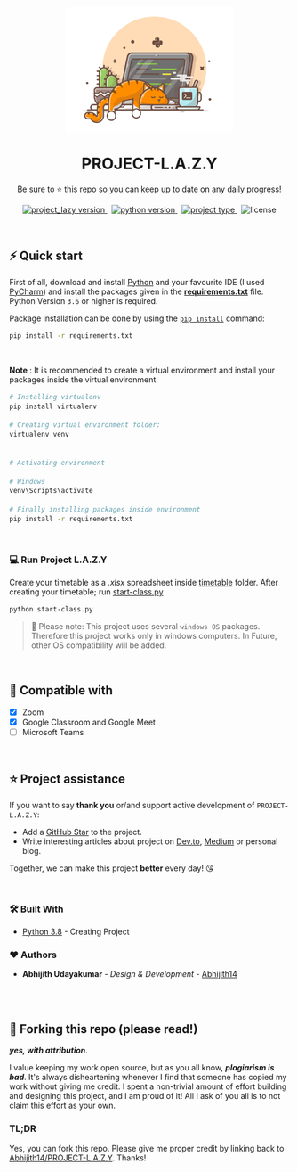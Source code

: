 <p align="center">
<img src='readme_assets/logo.png' align="center" width=300>
</p>
<h1 align="center">
  PROJECT-L.A.Z.Y
</h1>

<p align="center">
  Be sure to ⭐ this repo so you can keep up to date on any daily progress!
</p>

<p align="center">
<a href="https://github.com/Abhijith14/PROJECT-L.A.Z.Y/" target="_blank">
    <img src="https://img.shields.io/badge/version-v1.1.2-blue?style=for-the-badge&logo=none" alt="project_lazy version" />
</a>&nbsp;
<a href="https://www.python.org/" target="_blank">
    <img src="https://img.shields.io/badge/PYTHON-3.6+-00ADD8?style=for-the-badge&logo=python" alt="python version" />
</a>&nbsp;
<a href="https://github.com/Abhijith14/PROJECT-L.A.Z.Y" target="_blank">
    <img src="https://img.shields.io/badge/Project Type-Automation-success?style=for-the-badge&logo=none" alt="project type" />
</a>&nbsp;
<img src="https://img.shields.io/badge/license-GNU v3.0-red?style=for-the-badge&logo=none" alt="license" />
</p>

<br>

## ⚡️ Quick start

First of all, download and install [Python](https://www.python.org/downloads/) and your favourite IDE (I used [PyCharm](https://www.jetbrains.com/pycharm/download/#section=windows)) and install the packages given in the **[requirements.txt](requirements.txt)** file. Python Version `3.6` or higher is required.

Package installation can be done by using the [`pip install`](https://www.geeksforgeeks.org/how-to-install-pip-on-windows/) command:

```bash
pip install -r requirements.txt
```
<br>

**Note** : It is recommended to create a virtual environment and install your packages inside the virtual environment

```bash
# Installing virtualenv
pip install virtualenv

# Creating virtual environment folder:
virtualenv venv


# Activating environment

# Windows
venv\Scripts\activate

# Finally installing packages inside environment
pip install -r requirements.txt
```

<br>

### 💻 Run Project L.A.Z.Y

Create your timetable as a *.xlsx* spreadsheet inside [timetable](TimeTable/) folder. After creating your timetable; run [start-class.py](start-class.py)

```bash
python start-class.py
```

> 🔔 Please note: This project uses several `windows OS` packages. Therefore this project works only in windows computers. In Future, other OS compatibility will be added.

<br>

## 🔧 Compatible with

- [x] Zoom
- [x] Google Classroom and Google Meet
- [ ] Microsoft Teams

<br>

## ⭐️ Project assistance

If you want to say **thank you** or/and support active development of `PROJECT-L.A.Z.Y`:

- Add a [GitHub Star](https://github.com/Abhijith14/Cowin-Scrape) to the project.
- Write interesting articles about project on [Dev.to](https://dev.to/), [Medium](https://medium.com/) or personal blog.

Together, we can make this project **better** every day! 😘

<br>

### 🛠️ Built With

* [Python 3.8](https://www.python.org/) - Creating Project


### ❤️ Authors

* **Abhijith Udayakumar** - *Design & Development* - [Abhijith14](https://github.com/Abhijith14)

<br>
<br>

## 🚨 Forking this repo (please read!)

_**yes, with attribution**_.

I value keeping my work open source, but as you all know, _**plagiarism is bad**_. It's always disheartening whenever I find that someone has copied my work without giving me credit. I spent a non-trivial amount of effort building and designing this project, and I am proud of it! All I ask of you all is to not claim this effort as your own.


### TL;DR

Yes, you can fork this repo. Please give me proper credit by linking back to [Abhijith14/PROJECT-L.A.Z.Y](https://github.com/Abhijith14/PROJECT-L.A.Z.Y). Thanks!
